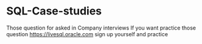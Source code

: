 # SQL-Case-studies
Those question for asked in Company interviews
If you want practice those question 
https://livesql.oracle.com
sign up yourself and practice

